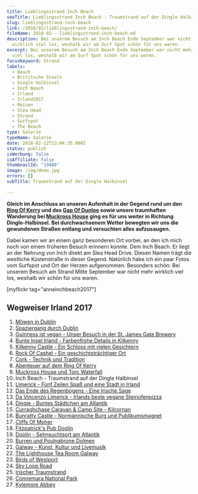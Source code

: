 ```yaml
---
title: Lieblingsstrand Inch Beach
seoTitle: Lieblingsstrand Inch Beach - Traumstrand auf der Dingle Halbinsel
slug: lieblingsstrand-inch-beach
link: /2018/02/lieblingsstrand-inch-beach/
fileName: 2018-02---lieblingsstrand-inch-beach.md
description: Bei unserem Besuch am Inch Beach Ende September war nicht mehr
  wirklich viel los, weshalb wir am Surf Spot schön für uns waren.
excerpt: Bei unserem Besuch am Inch Beach Ende September war nicht mehr wirklich
  viel los, weshalb wir am Surf Spot schön für uns waren.
focusKeyword: Strand
labels:
  - Beach
  - Brititsche Inseln
  - Dingle Halbinsel
  - Inch Beach
  - Irland
  - Irland2017
  - Reisen
  - Slea Head
  - Strand
  - Surfspot
  - The Beach
type: Galerie
typeName: Galerie
date: 2018-02-12T13:04:35.000Z
status: publish
isWerbung: false
isAffiliate: false
thumbnailId: "19486"
image: /img/demo.jpg
errors: []
subTitle: Traumstrand auf der Dingle Halbinsel
  
---
```


**Gleich im Anschluss an unseren Aufenhalt in der Gegend rund um den
[Ring Of Kerry](/2018/01/ring-of-kerry/) und das
[Gap Of Dunloe](/2018/01/gap-of-dunloe/) sowie unsere traumhaften Wanderung bei
[Muckross House](/2018/02/muckross-house-und-torc-waterfall-irland/) ging es für
uns weiter in Richtung Dingle-Halbinsel. Bei durchwachsenem Wetter bewegten wir
uns die gewundenen Straßen entlang und versuchten alles aufzusaugen.**

Dabei kamen wir an einem ganz besonderen Ort vorbei, an den ich mich noch von
einem früheren Besuch erinnern konnte. Dem Inch Beach. Er liegt an der Nehrung
von Inch direkt am Slea Head Drive. Diesen Namen trägt die westliche
Küstenstraße in dieser Gegend. Natürlich habe ich ein paar Fotos vom Surfspot
und Ort der Herzen aufgenommen. Besonders schön: Bei unserem Besuch am Strand
Mitte September war nicht mehr wirklich viel los, weshalb wir schön für uns
waren.

[myflickr tag="anneinchbeach2017"]

## Wegweiser Irland 2017

1.  [Möwen in Dublin](/2017/10/moewen-in-dublin/)
1.  [Spaziergang durch Dublin](/2017/10/kleiner-spaziergang-durch-dublin/)
1.  [Guinness ist vegan - Unser Besuch in der St. James Gate Brewery](/2017/10/guinness-ist-vegan-brauerei-besuch/)
1.  [Bunte Insel Irland - Farbenfrohe Details in Kilkenny](/2017/11/kilkenny-bunte-insel-irland/)
1.  [Kilkenny Castle - Ein Schloss mit vielen Gesichtern](/2017/11/kilkenny-castle/)
1.  [Rock Of Cashel - Ein geschichtsträchtiger Ort](/2017/11/rock-of-cashel/)
1.  [Cork - Technik und Tradition](/2017/12/cork/)
1.  [Abenteuer auf dem Ring Of Kerry](/2018/01/ring-of-kerry/)
1.  [Muckross House und Torc Waterfall](/2018/02/muckross-house-und-torc-waterfall-irland/)
1.  Inch Beach - Traumstrand auf der Dingle Halbinsel
1.  [Limerick - Fünf Zeilen Spaß und eine Stadt in Irland](/2018/02/limerick/)
1.  [Das Ende des Regenbogens - Eine Irische Sage](/2018/02/das-ende-des-regenbogens/)
1.  [Da Vincenzo Limerick - Irlands beste vegane Steinofenpizza](/2018/03/da-vincenzo-limerick/)
1.  [Dingle - Buntes Städtchen am Atlantik](/2018/03/dingle/)
1.  [Curraghchase Caravan &amp; Camp Site - Kilcornan](/2018/03/curraghchase-caravan-camp-site/)
1.  [Bunratty Castle - Normannische Burg und Publikumsmagnet](/2018/03/bunratty-castle/)
1.  [Cliffs Of Moher](/2018/04/cliffs-of-moher/)
1.  [Fitzpatrick's Pub Doolin](/2018/04/fitzpatricks-pub-doolin/)
1.  [Doolin - Sehnsuchtsort am Atlantik](/2018/04/doolin/)
1.  [Burren und Poulnabrone Dolmen](/2018/04/poulnabrone-dolmen-burren/)
1.  [Galway - Kunst, Kultur und Livemusik](/2018/04/galway/)
1.  [The Lighthouse Tea Room Galway](/2018/05/the-lighthouse-tea-room-galway/)
1.  [Birds of Westport](/2018/05/birds-of-westport/)
1.  [Sky Loop Road](/2018/05/sky-loop-road-clifden/)
1.  [Irischer Traumstrand](/2018/05/irischer-traumstrand/)
1.  [Connemara National Park](/2018/05/connemara-national-park/)
1.  [Kylemore Abbey](/2018/05/kylemore-abbey/)

  